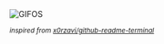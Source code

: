 <div align="justify">
<picture>
    <source media="(prefers-color-scheme: dark)" srcset="https://i.ibb.co/10hnKxN/output-gif.gif">
    <source media="(prefers-color-scheme: light)" srcset="https://i.ibb.co/10hnKxN/output-gif.gif">
    <img alt="GIFOS" src="https://i.ibb.co/10hnKxN/output-gif.gif">
</picture>

<sub><i>inspired from [x0rzavi/github-readme-terminal](https://github.com/x0rzavi/github-readme-terminal)</i></sub>

</div>

<!-- Image deletion URL: https://ibb.co/zmj5bwg/3578ee9531bb4ddadf956fa7cde0cc4a -->